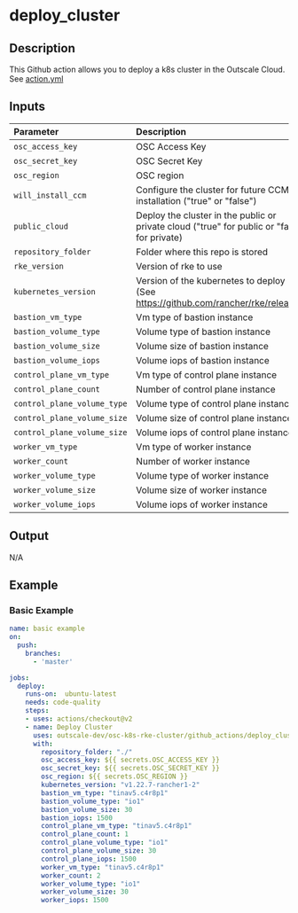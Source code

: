# deploy_cluster

## Description
This Github action allows you to deploy a k8s cluster in the Outscale Cloud.
See [action.yml](action.yml)

## Inputs

| Parameter                  | Description                                                                       | Required | Default                       |
| :-------------------       | :-------------------------------------------------------------------------------- | :------- | :---------------------------- |
| `osc_access_key`           | OSC Access Key                                                                    | `true`   | `""`                          |
| `osc_secret_key`           | OSC Secret Key                                                                    | `true`   | `""`                          |
| `osc_region`               | OSC region                                                                        | `true`   | `""`                          |
| `will_install_ccm`         | Configure the cluster for future CCM installation ("true" or "false")             | `false`  | `"false"`                     |
| `public_cloud`         | Deploy the cluster in the public or private cloud ("true" for public or "false" for private)             | `false`  | `"false"`                     |
| `repository_folder`        | Folder where this repo is stored                                                  | `false`  | `"./"`                        |
| `rke_version`              | Version of rke to use                                                             | `false`  | `"v1.3.4"`                    |
| `kubernetes_version`       | Version of the kubernetes to deploy (See https://github.com/rancher/rke/releases) | `false`  | `"v1.22.5-rancher1-1"`        |
| `bastion_vm_type`          | Vm type of bastion instance                                                       | `false`  | `"tinav5.c4r8p1"`             |
| `bastion_volume_type`      | Volume type of bastion instance                                                   | `false`  | `"standard"`                  |
| `bastion_volume_size`      | Volume size of bastion instance                                                   | `false`  | `15`	                    |
| `bastion_volume_iops`      | Volume iops of bastion instance                                                   | `false`  | `1500`	                    |
| `control_plane_vm_type`    | Vm type of control plane instance                                                 | `false`  | `"tinav5.c4r8p1"`             |
| `control_plane_count`      | Number of control plane instance                                                  | `false`  | `1`                           |
| `control_plane_volume_type`| Volume type of control plane instance                                             | `false`  | `"standard"`                  |
| `control_plane_volume_size`| Volume size of control plane instance                                             | `false`  | `15`	                    |
| `control_plane_volume_size`| Volume iops of control plane instance                                             | `false`  | `1500`	                    |
| `worker_vm_type`           | Vm type of worker instance                                                        | `false`  | `"tinav5.c4r8p1"`             |
| `worker_count`             | Number of worker instance		                                         | `false`  | `2`                           |
| `worker_volume_type`       | Volume type of worker instance                                                    | `false`  | `"standard"`                  |
| `worker_volume_size`       | Volume size of worker instance                                                    | `false`  | `15`                          |
| `worker_volume_iops`       | Volume iops of worker instance                                                    | `false`  | `1500`                        |

## Output
N/A

## Example
### Basic Example
```yaml
name: basic example
on:
  push:
    branches:    
      - 'master'

jobs:
  deploy:
    runs-on:  ubuntu-latest
    needs: code-quality
    steps:
    - uses: actions/checkout@v2
    - name: Deploy Cluster
      uses: outscale-dev/osc-k8s-rke-cluster/github_actions/deploy_cluster@master
      with:
        repository_folder: "./"
        osc_access_key: ${{ secrets.OSC_ACCESS_KEY }}
        osc_secret_key: ${{ secrets.OSC_SECRET_KEY }}
        osc_region: ${{ secrets.OSC_REGION }}
        kubernetes_version: "v1.22.7-rancher1-2"
        bastion_vm_type: "tinav5.c4r8p1"
        bastion_volume_type: "io1"
        bastion_volume_size: 30
        bastion_iops: 1500
        control_plane_vm_type: "tinav5.c4r8p1"
        control_plane_count: 1
        control_plane_volume_type: "io1"
        control_plane_volume_size: 30
        control_plane_iops: 1500
        worker_vm_type: "tinav5.c4r8p1"
        worker_count: 2
        worker_volume_type: "io1"
        worker_volume_size: 30
        worker_iops: 1500
```
